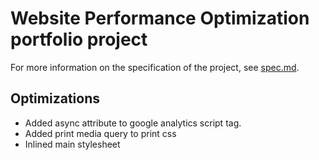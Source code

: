 # Website Performance Optimization portfolio project

For more information on the specification of the project, see [spec.md](spec.md).

## Optimizations

- Added async attribute to google analytics script tag.
- Added print media query to print css
- Inlined main stylesheet